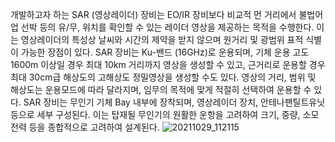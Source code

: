  개발하고자 하는 SAR (영상레이더) 장비는 EO/IR 장비보다 비교적 먼 거리에서 불법어업 선박 등의 유/무, 위치를 확인할 수 있는 레이더 영상을 제공하는 목적을 수행한다. 이는 영상레이더의 특성상 날씨와 시간의 제약을 받지 않으며 원거리 및 광범위 표적 식별이 가능한 장점이 있다. SAR 장비는 Ku-밴드 (16GHz)로 운용되며, 기체 운용 고도 1600m 이상일 경우 최대 10km 거리까지 영상을 생성할 수 있고, 근거리로 운용할 경우 최대 30cm급 해상도의 고해상도 정밀영상을 생성할 수도 있다. 영상의 거리, 범위 및 해상도는 운용모드에 따라 달라지며, 임무의 목적에 맞게 적절히 선택하여 운용할 수 있다. SAR 장비는 무인기 기체 Bay 내부에 장착되며, 영상레이더 장치, 안테나팬틸트유닛 등으로 세부 구성된다. 이는 탑재될 무인기의 원활한 운항을 고려하여 크기, 중량, 소모전력 등을 종합적으로 고려하여 설계된다. 
![20211029_112115](https://user-images.githubusercontent.com/96463971/146885486-311ef87c-1193-425a-aec6-95843ff69beb.png)
